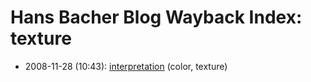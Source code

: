 # Hans Bacher Blog Wayback Index: texture

* 2008-11-28 (10:43): [interpretation](https://web.archive.org/web/https://one1more2time3.wordpress.com/2008/11/28/interpretation/) (color, texture)